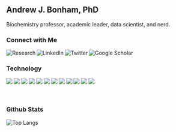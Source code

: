 ## Andrew J. Bonham, PhD

Biochemistry professor, academic leader, data scientist, and nerd.
### Connect with Me

[<img align="left" alt="Research" src="https://img.shields.io/badge/My_Research-019733?style=for-the-badge&logo=academia&logoColor=white" />][research] [<img align="left" alt="LinkedIn" src="https://img.shields.io/badge/linkedin-%230077B5.svg?&style=for-the-badge&logo=linkedin&logoColor=white" />][linkedin] [<img align="left" alt="Twitter" src="https://img.shields.io/badge/Twitter-1DA1F2?style=for-the-badge&logo=twitter&logoColor=white" />][twitter] [<img align="left" alt="Google Scholar" src="https://img.shields.io/badge/Google_Scholar-4285F4?style=for-the-badge&logo=google-scholar&logoColor=white" />][twitter] 

<br />

### Technology

![](https://img.shields.io/badge/Code-Python-informational?style=flat&logo=python&logoColor=white&color=3776AB) ![](https://img.shields.io/badge/Shell-Zsh-informational?style=flat&logo=gnu-bash&logoColor=white&color=4EAA25) ![](https://img.shields.io/badge/Shell-Bash-informational?style=flat&logo=gnu-bash&logoColor=white&color=4EAA25) ![](https://img.shields.io/badge/Editor-VS_Code-informational?style=flat&logo=visual-studio-code&logoColor=white&color=007ACC) ![](https://img.shields.io/badge/Tools-Pandas-informational?style=flat&logo=pandas&logoColor=white&color=150458) ![](https://img.shields.io/badge/Tools-Plotly_Dash-informational?style=flat&logo=flask&logoColor=white&color=000000) ![](https://img.shields.io/badge/Tools-Bootstrap-informational?style=flat&logo=bootstrap&logoColor=white&color=563D7C) ![](https://img.shields.io/badge/Tools-Heroku-informational?style=flat&logo=heroku&logoColor=white&color=430098) ![](https://img.shields.io/badge/Tools-PyPi-informational?style=flat&logo=pypi&logoColor=white&color=3775A9) ![](https://img.shields.io/badge/OS-OS_X-informational?style=flat&logo=apple&logoColor=white&color=000000) ![](https://img.shields.io/badge/OS-Windows-informational?style=flat&logo=windows&logoColor=white&color=0078D6) ![](https://img.shields.io/badge/OS-Ubuntu-informational?style=flat&logo=ubuntu&logoColor=white&color=E95420)

<br />

### Github Stats

![Top Langs](https://github-readme-stats.vercel.app/api/top-langs/?username=Paradoxdruid&hide=makefile&layout=compact&theme=buefy)



[linkedin]: https://www.linkedin.com/in/andrewjbonham
[twitter]: https://twitter.com/andrewjbonham
[research]: https://bonhamlab.com 
